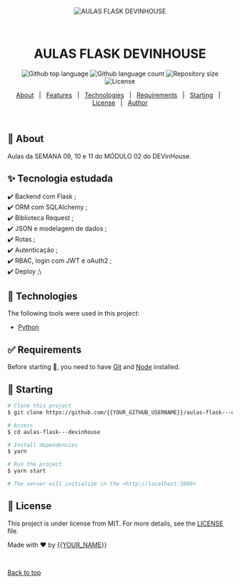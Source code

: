 <div align="center" id="top"> 
  <img src="./.github/app.gif" alt="AULAS FLASK   DEVINHOUSE" />

  &#xa0;

  <!-- <a href="https://aulasflaskdevinhouse.netlify.app">Demo</a> -->
</div>

<h1 align="center">AULAS FLASK   DEVINHOUSE</h1>

<p align="center">
  <img alt="Github top language" src="https://img.shields.io/github/languages/top/{{YOUR_GITHUB_USERNAME}}/aulas-flask---devinhouse?color=56BEB8">

  <img alt="Github language count" src="https://img.shields.io/github/languages/count/{{YOUR_GITHUB_USERNAME}}/aulas-flask---devinhouse?color=56BEB8">

  <img alt="Repository size" src="https://img.shields.io/github/repo-size/{{YOUR_GITHUB_USERNAME}}/aulas-flask---devinhouse?color=56BEB8">

  <img alt="License" src="https://img.shields.io/github/license/{{YOUR_GITHUB_USERNAME}}/aulas-flask---devinhouse?color=56BEB8">

  <!-- <img alt="Github issues" src="https://img.shields.io/github/issues/{{YOUR_GITHUB_USERNAME}}/aulas-flask---devinhouse?color=56BEB8" /> -->

  <!-- <img alt="Github forks" src="https://img.shields.io/github/forks/{{YOUR_GITHUB_USERNAME}}/aulas-flask---devinhouse?color=56BEB8" /> -->

  <!-- <img alt="Github stars" src="https://img.shields.io/github/stars/{{YOUR_GITHUB_USERNAME}}/aulas-flask---devinhouse?color=56BEB8" /> -->
</p>

<!-- Status -->

<!-- <h4 align="center"> 
	🚧  AULAS FLASK   DEVINHOUSE 🚀 Under construction...  🚧
</h4> 

<hr> -->

<p align="center">
  <a href="#dart-about">About</a> &#xa0; | &#xa0; 
  <a href="#sparkles-features">Features</a> &#xa0; | &#xa0;
  <a href="#rocket-technologies">Technologies</a> &#xa0; | &#xa0;
  <a href="#white_check_mark-requirements">Requirements</a> &#xa0; | &#xa0;
  <a href="#checkered_flag-starting">Starting</a> &#xa0; | &#xa0;
  <a href="#memo-license">License</a> &#xa0; | &#xa0;
  <a href="https://github.com/{{YOUR_GITHUB_USERNAME}}" target="_blank">Author</a>
</p>

<br>

## :dart: About ##

Aulas da SEMANA 09, 10 e 11 do MÓDULO 02 do DEVinHouse.
## :sparkles: Tecnologia estudada ##

:heavy_check_mark: Backend com Flask ;\
:heavy_check_mark: ORM com SQLAlchemy ;\
:heavy_check_mark: Biblioteca Request ;\
:heavy_check_mark: JSON e modelagem de dados ;\
:heavy_check_mark: Rotas ;\
:heavy_check_mark: Autenticação ;\
:heavy_check_mark: RBAC, login com JWT e oAuth2 ;\
:heavy_check_mark: Deploy ;\


## :rocket: Technologies ##

The following tools were used in this project:

- [Python](https://www.python.org)

## :white_check_mark: Requirements ##

Before starting :checkered_flag:, you need to have [Git](https://git-scm.com) and [Node](https://nodejs.org/en/) installed.

## :checkered_flag: Starting ##

```bash
# Clone this project
$ git clone https://github.com/{{YOUR_GITHUB_USERNAME}}/aulas-flask---devinhouse

# Access
$ cd aulas-flask---devinhouse

# Install dependencies
$ yarn

# Run the project
$ yarn start

# The server will initialize in the <http://localhost:3000>
```

## :memo: License ##

This project is under license from MIT. For more details, see the [LICENSE](LICENSE.md) file.


Made with :heart: by <a href="https://github.com/{{YOUR_GITHUB_USERNAME}}" target="_blank">{{YOUR_NAME}}</a>

&#xa0;

<a href="#top">Back to top</a>
